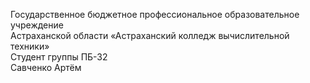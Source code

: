 Государственное бюджетное профессиональное образовательное учреждение            
Астраханской области «Астраханский колледж вычислительной техники»        
Студент группы ПБ-32    
Савченко Артём
